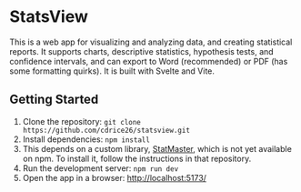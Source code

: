 # StatsView
This is a web app for visualizing and analyzing data, and creating statistical reports. It supports charts, descriptive statistics, hypothesis tests, and confidence intervals, and can export to Word (recommended) or PDF (has some formatting quirks). It is built with Svelte and Vite.

## Getting Started

1. Clone the repository: `git clone https://github.com/cdrice26/statsview.git`
2. Install dependencies: `npm install`
3. This depends on a custom library, [StatMaster](https://github.com/cdrice26/statmaster.git), which is not yet available on npm. To install it, follow the instructions in that repository.
4. Run the development server: `npm run dev`
5. Open the app in a browser: [http://localhost:5173/](http://localhost:5173/)